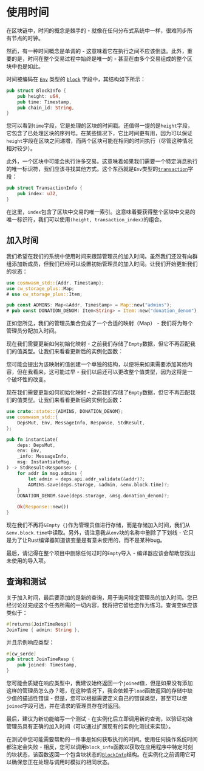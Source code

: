 # 使用时间

在区块链中，时间的概念是棘手的 - 就像在任何分布式系统中一样，很难同步所有节点的时钟。

然而，有一种时间概念是单调的 - 这意味着它在执行之间不应该倒退。此外，重要的是，时间在整个交易过程中始终是唯一的 - 甚至在由多个交易组成的整个区块中也是如此。

时间被编码在 [`Env`](https://docs.rs/cosmwasm-std/1.2.4/cosmwasm_std/struct.Env.html) 类型的 [`block`](https://docs.rs/cosmwasm-std/1.2.4/cosmwasm_std/struct.BlockInfo.html) 字段中，其结构如下所示：

```rust
pub struct BlockInfo {
    pub height: u64,
    pub time: Timestamp,
    pub chain_id: String,
}
```
您可以看到`time`字段，它是处理的区块的时间戳。还值得一提的是`height`字段，它包含了已处理区块的序列号。在某些情况下，它比时间更有用，因为可以保证`height`字段在区块之间递增，而两个区块可能在相同的时间执行（尽管这种情况相对较少）。

此外，一个区块中可能会执行许多交易。这意味着如果我们需要一个特定消息执行的唯一标识符，我们应该寻找其他方式。这个东西就是`Env`类型的[`transaction`](https://docs.rs/cosmwasm-std/1.2.4/cosmwasm_std/struct.TransactionInfo.html)字段：

```rust
pub struct TransactionInfo {
    pub index: u32,
}
```
在这里，`index`包含了区块中交易的唯一索引。这意味着要获得整个区块中交易的唯一标识符，我们可以使用`(height, transaction_index)`的组合。

## 加入时间

我们希望在我们的系统中使用时间来跟踪管理员的加入时间。虽然我们还没有向群组添加新成员，但我们已经可以设置初始管理员的加入时间。让我们开始更新我们的状态：

```rust
use cosmwasm_std::{Addr, Timestamp};
use cw_storage_plus::Map;
# use cw_storage_plus::Item;

pub const ADMINS: Map<&Addr, Timestamp> = Map::new("admins");
# pub const DONATION_DENOM: Item<String> = Item::new("donation_denom");
```

正如您所见，我们的管理员集合变成了一个合适的映射（Map） - 我们将为每个管理员分配加入时间。

现在我们需要更新如何初始化映射 - 之前我们存储了`Empty`数据，但它不再匹配我们的值类型。让我们来看看更新后的实例化函数：

您可能会提出为该映射的值创建一个单独的结构，以便将来如果需要添加其他内容，但在我看来，这可能过早 - 我们以后还可以更改整个值类型，因为这将是一个破坏性的改变。

现在我们需要更新如何初始化映射 - 之前我们存储了`Empty`数据，但它不再匹配我们的值类型。让我们来看看更新后的实例化函数：

```rust
use crate::state::{ADMINS, DONATION_DENOM};
use cosmwasm_std::{
    DepsMut, Env, MessageInfo, Response, StdResult,
};

pub fn instantiate(
    deps: DepsMut,
    env: Env,
    _info: MessageInfo,
    msg: InstantiateMsg,
) -> StdResult<Response> {
    for addr in msg.admins {
        let admin = deps.api.addr_validate(&addr)?;
        ADMINS.save(deps.storage, &admin, &env.block.time)?;
    }
    DONATION_DENOM.save(deps.storage, &msg.donation_denom)?;

    Ok(Response::new())
}
```
现在我们不再将`&Empty {}`作为管理员值进行存储，而是存储加入时间，我们从`&env.block.time`中读取。另外，请注意我从`env`块的名称中删除了下划线 - 它只是为了让Rust编译器知道该变量是有意未使用的，而不是某种bug。

最后，请记得在整个项目中删除任何过时的`Empty`导入 - 编译器应该会帮助您找出未使用的导入项。

## 查询和测试

关于加入时间，最后要添加的是新的查询，用于询问特定管理员的加入时间。您已经讨论过完成这个任务所需的一切内容，我将把它留给您作为练习。查询变体应该类似于：

```rust
#[returns(JoinTimeResp)]
JoinTime { admin: String },
```

并且示例响应类型：

```rust
#[cw_serde]
pub struct JoinTimeResp {
    pub joined: Timestamp,
}
```

您可能会质疑在响应类型中，我建议始终返回一个`joined`值，但是如果没有添加这样的管理员怎么办？嗯，在这种情况下，我会依赖于`load`函数返回的存储中缺少值的描述性错误 - 但是，您可以根据需要定义自己的错误类型，甚至可以使`joined`字段可选，并在请求的管理员存在时返回。

最后，建议为新功能编写一个测试 - 在实例化后立即调用新的查询，以验证初始管理员具有正确的加入时间（可以通过扩展现有的实例化测试来实现）。

在测试中您可能需要帮助的一件事是如何获取执行的时间。使用任何操作系统时间都注定会失败 - 相反，您可以调用`block_info`函数以获取在应用程序中特定时刻的块状态，该函数返回一个包含块状态的[`BlockInfo`](https://docs.rs/cosmwasm-std/latest/cosmwasm_std/struct.BlockInfo.html)结构。在实例化之前调用它可以确保您正在处理与调用时模拟的相同状态。